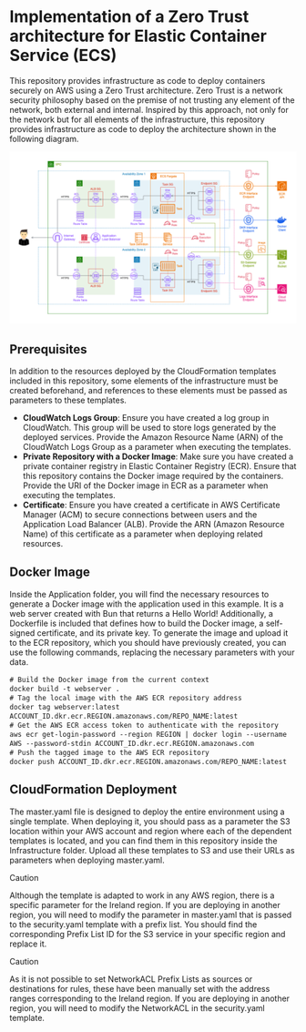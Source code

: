 # Implementation of a Zero Trust architecture for Elastic Container Service (ECS)

This repository provides infrastructure as code to deploy containers securely on AWS using a Zero Trust architecture. Zero Trust is a network security philosophy based on the premise of not trusting any element of the network, both external and internal. Inspired by this approach, not only for the network but for all elements of the infrastructure, this repository provides infrastructure as code to deploy the architecture shown in the following diagram.

![Architecture diagram](Diagram.png)

## Prerequisites

In addition to the resources deployed by the CloudFormation templates included in this repository, some elements of the infrastructure must be created beforehand, and references to these elements must be passed as parameters to these templates.

- **CloudWatch Logs Group**: Ensure you have created a log group in CloudWatch. This group will be used to store logs generated by the deployed services. Provide the Amazon Resource Name (ARN) of the CloudWatch Logs Group as a parameter when executing the templates.
- **Private Repository with a Docker Image**: Make sure you have created a private container registry in Elastic Container Registry (ECR). Ensure that this repository contains the Docker image required by the containers. Provide the URI of the Docker image in ECR as a parameter when executing the templates.
- **Certificate**: Ensure you have created a certificate in AWS Certificate Manager (ACM) to secure connections between users and the Application Load Balancer (ALB). Provide the ARN (Amazon Resource Name) of this certificate as a parameter when deploying related resources.

## Docker Image

Inside the Application folder, you will find the necessary resources to generate a Docker image with the application used in this example. It is a web server created with Bun that returns a Hello World! Additionally, a Dockerfile is included that defines how to build the Docker image, a self-signed certificate, and its private key. To generate the image and upload it to the ECR repository, which you should have previously created, you can use the following commands, replacing the necessary parameters with your data.

```shell
# Build the Docker image from the current context
docker build -t webserver .
# Tag the local image with the AWS ECR repository address
docker tag webserver:latest ACCOUNT_ID.dkr.ecr.REGION.amazonaws.com/REPO_NAME:latest
# Get the AWS ECR access token to authenticate with the repository
aws ecr get-login-password --region REGION | docker login --username AWS --password-stdin ACCOUNT_ID.dkr.ecr.REGION.amazonaws.com
# Push the tagged image to the AWS ECR repository
docker push ACCOUNT_ID.dkr.ecr.REGION.amazonaws.com/REPO_NAME:latest
```

## CloudFormation Deployment

The master.yaml file is designed to deploy the entire environment using a single template. When deploying it, you should pass as a parameter the S3 location within your AWS account and region where each of the dependent templates is located, and you can find them in this repository inside the Infrastructure folder. Upload all these templates to S3 and use their URLs as parameters when deploying master.yaml.

> [!CAUTION]
> Although the template is adapted to work in any AWS region, there is a specific parameter for the Ireland region. If you are deploying in another region, you will need to modify the parameter in master.yaml that is passed to the security.yaml template with a prefix list. You should find the corresponding Prefix List ID for the S3 service in your specific region and replace it.

> [!CAUTION]
> As it is not possible to set NetworkACL Prefix Lists as sources or destinations for rules, these have been manually set with the address ranges corresponding to the Ireland region. If you are deploying in another region, you will need to modify the NetworkACL in the security.yaml template.
